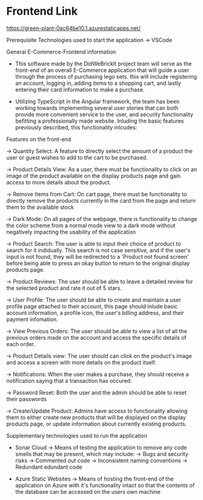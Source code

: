 # Frontend Link

https://green-plant-0ac64be10.1.azurestaticapps.net/

Prerequisite Technologies used to start the application
 -> VSCode

General E-Commerce-Frontend information
  - This software made by the DidWeBrickIt project team will serve as the front-end of an overall E-Commerce application that will guide a user through the process of purchasing lego sets. this will include registering an account, logging in, adding items to a shopping cart, and lastly entering their card information to make a purchase. 

- Utilizing TypeScript in the Angular framework, the team has been working towards implementing several user stories that can both provide more convenient service to the user, and security functionality befitting a professionally made website. Inluding the basic features previously described, this functionality inlcudes:

Features on the front-end

-> Quantity Select: A feature to directly select the amount of a product the user or guest wishes to add to the cart to be purchased. 

-> Product Details View: As a user, there must be functionality to click on an image of the product available on the display products page and gain access to more details about the product.

-> Remove Items from Cart: On cart page, there must be functionality to directly remove the products currently in the card from the page and return them to the available stock

-> Dark Mode: On all pages of the webpage, there is functionality to change the color scheme from a normal mode view to a dark mode without negatively impacting the usability of the application

-> Product Search: The user is able to input their choice of product to search for it indidually. This search is not case sensitive, and if the user's input is not found, they will be redirected to a 'Product not found screen' before being able to press an okay button to return to the original display products page.

-> Product Reviews: The user should be able to leave a detailed review for the selected product and rate it out of 5 stars. 

-> User Profile: The user should be able to create and maintain a user profile page attached to their account, this page should inlude basic account information, a profile icon, the user's billing address, and their payment infomation.

-> View Previous Orders: The user should be able to view a list of all the previous orders made on the account and access the specific details of each order.

-> Product Details view: The user should can click on the product's image and access a screen with more details on the product itself.

-> Notifications: When the user makes a purchase, they should receive a notification saying that a transaction has occured.

-> Password Reset: Both the user and the admin should be able to reset their passwords

-> Create/Update Product: Admins have access to functionality allowing them to either create new products that will be displayed on the display products page, or update information about currently existing products.


Supplementary technologies used to run the application

 - Sonar Cloud
   -> Means of testing the application to remove any code smells that may be present, which may include: 
       -> Bugs and security risks
       -> Commented out code
       -> Inconsistent naming conventions
       -> Redundant edundant code
    
 - Azure Static Websites
    -> Means of hosting the front-end of the application on Azure with it's functionality intact so that the contents of the database can be accessed on the users own machine
    
